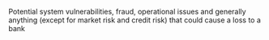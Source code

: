 Potential system vulnerabilities, fraud, operational issues and generally anything (except for market risk and credit risk) that could cause a loss to a bank